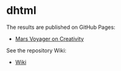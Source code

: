 # dhtml

The results are published on GitHub Pages:
* [Mars Voyager on Creativity](https://marsvoyagerhab.github.io/dhtml/)

See the repository Wiki:
* [Wiki](https://github.com/marsvoyagerhab/dhtml/wiki)
